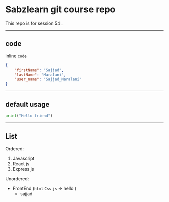 # Sabzlearn git course repo

<p>This repo is for session 54 .</p>

___

## code

inline `code`

```json
{
    "firstName": "Sajjad",
    "lastName": "Maralani",
    "user_name": "Sajjad_Maralani"
}
```

___
## default usage

```python
print("Hello friend")
```
---

## List

Ordered:

1. Javascript
2. React js
3. Express js

Unordered: 

- FrontEnd (`html` `Css` `js` => hello )
  - sajjad